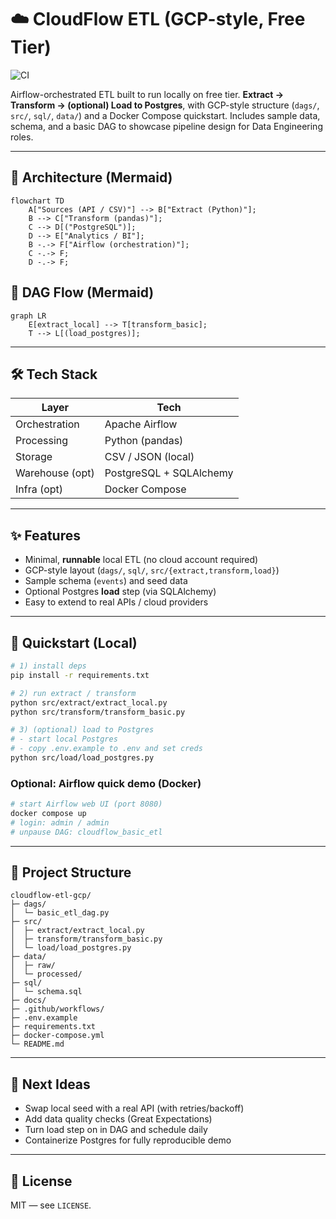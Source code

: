 # ☁️ CloudFlow ETL (GCP-style, Free Tier)

![CI](https://github.com/ajay1018/cloudflow-etl-gcp/actions/workflows/ci.yml/badge.svg?branch=main)

Airflow-orchestrated ETL built to run locally on free tier. **Extract → Transform → (optional) Load to Postgres**, with GCP-style structure (`dags/`, `src/`, `sql/`, `data/`) and a Docker Compose quickstart. Includes sample data, schema, and a basic DAG to showcase pipeline design for Data Engineering roles.

---

## 🧱 Architecture (Mermaid)

```mermaid
flowchart TD
    A["Sources (API / CSV)"] --> B["Extract (Python)"];
    B --> C["Transform (pandas)"];
    C --> D[("PostgreSQL")];
    D --> E["Analytics / BI"];
    B -.-> F["Airflow (orchestration)"];
    C -.-> F;
    D -.-> F;
```

## 🔁 DAG Flow (Mermaid)

```mermaid
graph LR
    E[extract_local] --> T[transform_basic];
    T --> L[(load_postgres)];
```

---

## 🛠 Tech Stack

| Layer           | Tech                         |
|-----------------|------------------------------|
| Orchestration   | Apache Airflow               |
| Processing      | Python (pandas)              |
| Storage         | CSV / JSON (local)           |
| Warehouse (opt) | PostgreSQL + SQLAlchemy      |
| Infra (opt)     | Docker Compose               |

---

## ✨ Features

- Minimal, **runnable** local ETL (no cloud account required)
- GCP-style layout (`dags/`, `sql/`, `src/{extract,transform,load}`)
- Sample schema (`events`) and seed data
- Optional Postgres **load** step (via SQLAlchemy)
- Easy to extend to real APIs / cloud providers

---

## 🚀 Quickstart (Local)

```bash
# 1) install deps
pip install -r requirements.txt

# 2) run extract / transform
python src/extract/extract_local.py
python src/transform/transform_basic.py

# 3) (optional) load to Postgres
# - start local Postgres
# - copy .env.example to .env and set creds
python src/load/load_postgres.py
```

### Optional: Airflow quick demo (Docker)

```bash
# start Airflow web UI (port 8080)
docker compose up
# login: admin / admin
# unpause DAG: cloudflow_basic_etl
```

---

## 📁 Project Structure

```
cloudflow-etl-gcp/
├─ dags/
│  └─ basic_etl_dag.py
├─ src/
│  ├─ extract/extract_local.py
│  ├─ transform/transform_basic.py
│  └─ load/load_postgres.py
├─ data/
│  ├─ raw/
│  └─ processed/
├─ sql/
│  └─ schema.sql
├─ docs/
├─ .github/workflows/
├─ .env.example
├─ requirements.txt
├─ docker-compose.yml
└─ README.md
```

---

## 🔮 Next Ideas

- Swap local seed with a real API (with retries/backoff)
- Add data quality checks (Great Expectations)
- Turn load step on in DAG and schedule daily
- Containerize Postgres for fully reproducible demo

---

## 🧾 License

MIT — see `LICENSE`.
